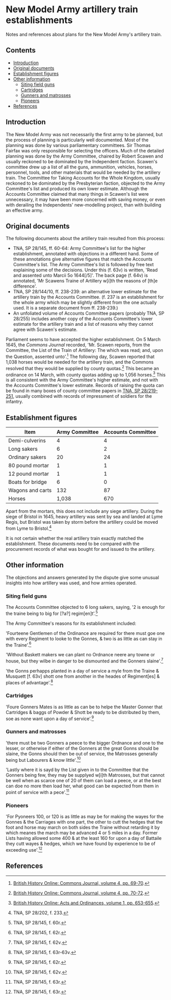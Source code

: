 # New Model Army artillery train establishments

Notes and references about plans for the New Model Army's artillery train.

## Contents

- [Introduction](#introduction)
- [Original documents](#original-documents)
- [Establishment figures](#establishment-figures)
- [Other information](#other-information)
	- [Siting field guns](#siting-field-guns)
	- [Cartridges](#cartridges)
	- [Gunners and matrosses](#gunners-and-matrosses)
	- [Pioneers](#pioneers)
- [References](#references)


## Introduction

The New Model Army was not necessarily the first army to be planned, but the process of planning is particularly well documented. Most of the planning was done by various parliamentary committees. Sir Thomas Fairfax was only responsible for selecting the officers. Much of the detailed planning was done by the Army Committee, chaired by Robert Scawen and usually reckoned to be dominated by the Independent faction. Scawen's committee drew up a list of all the guns, ammunition, vehicles, horses, personnel, tools, and other materials that would be needed by the artillery train. The Committee for Taking Accounts for the Whole Kingdom, usually reckoned to be dominated by the Presbyterian faction, objected to the Army Committee's list and produced its own lower estimate. Although the Accounts Committee claimed that many things in Scawen's list were unnecessary, it may have been more concerned with saving money, or even with derailing the Independents' new-modelling project, than with building an effective army.

## Original documents

The following documents about the artillery train resulted from this process:

- TNA, SP 28/145, ff. 60-64: Army Committee's list for the higher establishment, annotated with objections in a different hand. Some of these annotations give alternative figures that match the Accounts Committee's list. The Army Committee's list is followed by free text explaining some of the decisions. Under this (f. 63v) is written, 'Read and assented unto Marcii 5o 1644[/5]'. The back page (f. 64v) is annotated, 'Mr Scawens Traine of Artillery w[i]th the reasons of [th]e difference'.
- TNA, SP 28/144/10, ff. 238-239: an alternative lower estimate for the artillery train by the Accounts Committee. (f. 237 is an establishment for the whole army which may be slightly different from the one actually used. It is a separate document from ff. 238-239.)
- An unfoliated volume of Accounts Committee papers (probably TNA, SP 28/255) includes another copy of the Accounts Committee's lower estimate for the artillery train and a list of reasons why they cannot agree with Scawen's estimate.

Parliament seems to have accepted the higher establishment. On 5 March 1645, the *Commons Journal* recorded, 'Mr. Scawen reports, from the Committee, the List of the Train of Artillery: The which was read; and, upon the Question, assented unto'.[^1] The following day, Scawen reported that 1,038 horses would be needed for the artillery train, and the Commons resolved that they would be supplied by county quotas.[^2] This became an ordinance on 14 March, with county quotas adding up to 1,056 horses.[^3] This is all consistent with the Army Committee's higher estimate, and not with the Accounts Committee's lower estimate. Records of raising the quota can be found in many boxes of county committee papers in [TNA, SP 28/219-251](https://discovery.nationalarchives.gov.uk/browse/r/h/C20476), usually combined with records of impressment of soldiers for the infantry.

## Establishment figures

| Item | Army Committee | Accounts Committee |
| --- | --- | --- |
| Demi-culverins | 4 | 4 |
| Long sakers | 6 | 2 |
| Ordinary sakers | 20 | 24 |
| 80 pound mortar | 1 | 1 |
| 12 pound mortar | 1 | 1 |
| Boats for bridge | 6 | 0 |
| Wagons and carts | 132 | 87 |
| Horses | 1,038 | 670 |

Apart from the mortars, this does not include any siege artillery. During the siege of Bristol in 1645, heavy artillery was sent by sea and landed at Lyme Regis, but Bristol was taken by storm before the artillery could be moved from Lyme to Bristol.[^4]

It is not certain whether the real artillery train exactly matched the establishment. These documents need to be compared with the procurement records of what was bought for and issued to the artillery.

## Other information

The objections and answers generated by the dispute give some unusual insights into how artillery was used, and how armies operated.

### Siting field guns

The Accounts Committee objected to 6 long sakers, saying, '2 is enough for the traine being to big for [?a?] regim[en]t'.[^5]

The Army Committee's reasons for its establishment included:

'Fourteene Gentlemen of the Ordinance are required for there must goe one with every Regiment to looke to the Gonnes, & two is as little as can stay in the Traine'.[^6]

'Without Baskett makers we can plant no Ordnance neere any towne or house, but they wilbe in danger to be dismounted and the Gonners slaine'.[^7]

'the Gonns perhapps planted in a day of service a myle from the Traine & Musquett [f. 63v] shott one from another in the heades of Regiment[es] & places of advantage'.[^8]

### Cartridges

'Foure Gonners Mates is as little as can be to helpe the Master Gonner that Cartridges & baggs of Powder & Shott be ready to be distributed by them, soe as none want upon a day of service'.[^9]

### Gunners and matrosses

'there must be two Gonners a peece to the bigger Ordnance and one to the lesser, or otherwise if either of the Gonners at the great Gonns should be slaine, the Gonns should then be out of service, the Matrosses generally being but Labourers & know little'.[^10]

'Lastly where it is sayd by the List given in to the Committee that the Gonners being few, they may be supplyed w[i]th Matrosses, but that cannot be well when as scarce one of 20 of them can load a peece, or at the best can doe no more then load her, what good can be expected from them in point of service with a pece'.[^11]

### Pioneers

'For Pyoneers 100, or 120 is as little as may be for making the wayes for the Gonnes & the Carriages with one part, the other to cutt the hedges that the foot and horse may march on both sides the Traine without retarding it by which meanes the march may be advanced 4 or 5 miles in a day. Former Lists having allowed some 400 & at the least 160 for upon a day of Battaile they cutt wayes & hedges, which we have found by experience to be of exceeding use'.[^12]

## References

[^1]: [British History Online: Commons Journal, volume 4, pp. 69-70](https://www.british-history.ac.uk/commons-jrnl/vol4/pp69-70).
[^2]: [British History Online: Commons Journal, volume 4, pp. 70-72](https://www.british-history.ac.uk/commons-jrnl/vol4/pp70-72).
[^3]: [British History Online: Acts and Ordinances, volume 1, pp. 653-655](https://www.british-history.ac.uk/no-series/acts-ordinances-interregnum/pp653-655).
[^4]: TNA, SP 28/202, f. 233.
[^5]: TNA, SP 28/145, f. 60r.
[^6]: TNA, SP 28/145, f. 62r.
[^7]: TNA, SP 28/145, f. 62v.
[^8]: TNA, SP 28/145, f. 63r-63v.
[^9]: TNA, SP 28/145, f. 62r.
[^10]: TNA, SP 28/145, f. 62v.
[^11]: TNA, SP 28/145, f. 63r.
[^12]: TNA, SP 28/145, f. 63r.
